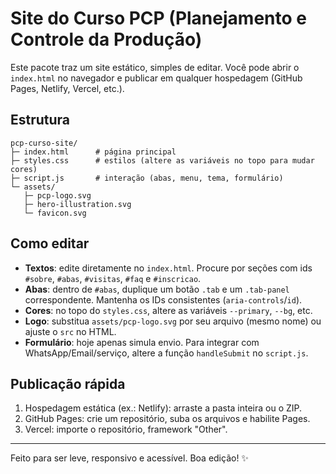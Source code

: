 # Site do Curso PCP (Planejamento e Controle da Produção)

Este pacote traz um site estático, simples de editar. Você pode abrir o `index.html` no navegador e publicar em qualquer hospedagem (GitHub Pages, Netlify, Vercel, etc.).

## Estrutura
```
pcp-curso-site/
├─ index.html      # página principal
├─ styles.css      # estilos (altere as variáveis no topo para mudar cores)
├─ script.js       # interação (abas, menu, tema, formulário)
└─ assets/
   ├─ pcp-logo.svg
   ├─ hero-illustration.svg
   └─ favicon.svg
```

## Como editar
- **Textos**: edite diretamente no `index.html`. Procure por seções com ids `#sobre`, `#abas`, `#visitas`, `#faq` e `#inscricao`.
- **Abas**: dentro de `#abas`, duplique um botão `.tab` e um `.tab-panel` correspondente. Mantenha os IDs consistentes (`aria-controls`/`id`).
- **Cores**: no topo do `styles.css`, altere as variáveis `--primary`, `--bg`, etc.
- **Logo**: substitua `assets/pcp-logo.svg` por seu arquivo (mesmo nome) ou ajuste o `src` no HTML.
- **Formulário**: hoje apenas simula envio. Para integrar com WhatsApp/Email/serviço, altere a função `handleSubmit` no `script.js`.

## Publicação rápida
1. Hospedagem estática (ex.: Netlify): arraste a pasta inteira ou o ZIP.
2. GitHub Pages: crie um repositório, suba os arquivos e habilite Pages.
3. Vercel: importe o repositório, framework "Other".

---

Feito para ser leve, responsivo e acessível. Boa edição! ✨
